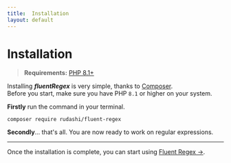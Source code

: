 ```yaml
---
title:  Installation
layout: default
---
```


# Installation

> **Requirements:** [PHP 8.1+](https://php.net/releases/)

Installing ***fluentRegex*** is very simple, thanks to [Composer](https://getcomposer.org/).  
Before you start, make sure you have PHP `8.1` or higher on your system.

**Firstly** run the command in your terminal.

```shell
composer require rudashi/fluent-regex
```

**Secondly**... that's all. You are now ready to work on regular expressions.

---

Once the installation is complete, you can start using [Fluent Regex →](usage).